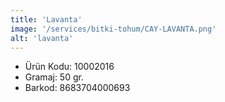 ```yaml
---
title: 'Lavanta'
image: '/services/bitki-tohum/CAY-LAVANTA.png'
alt: 'lavanta'
---
```


* Ürün Kodu: 10002016 
* Gramaj: 50 gr. 
* Barkod: 8683704000693